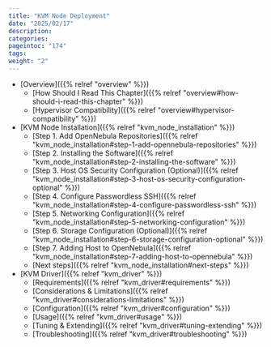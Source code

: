 ```yaml
---
title: "KVM Node Deployment"
date: "2025/02/17"
description:
categories:
pageintoc: "174"
tags:
weight: "2"
---
```


<a id="kvm-node-deployment"></a>

<!--# KVM Node Deployment -->

* [Overview]({{% relref "overview" %}})
  * [How Should I Read This Chapter]({{% relref "overview#how-should-i-read-this-chapter" %}})
  * [Hypervisor Compatibility]({{% relref "overview#hypervisor-compatibility" %}})
* [KVM Node Installation]({{% relref "kvm_node_installation" %}})
  * [Step 1. Add OpenNebula Repositories]({{% relref "kvm_node_installation#step-1-add-opennebula-repositories" %}})
  * [Step 2. Installing the Software]({{% relref "kvm_node_installation#step-2-installing-the-software" %}})
  * [Step 3. Host OS Security Configuration (Optional)]({{% relref "kvm_node_installation#step-3-host-os-security-configuration-optional" %}})
  * [Step 4. Configure Passwordless SSH]({{% relref "kvm_node_installation#step-4-configure-passwordless-ssh" %}})
  * [Step 5. Networking Configuration]({{% relref "kvm_node_installation#step-5-networking-configuration" %}})
  * [Step 6. Storage Configuration (Optional)]({{% relref "kvm_node_installation#step-6-storage-configuration-optional" %}})
  * [Step 7. Adding Host to OpenNebula]({{% relref "kvm_node_installation#step-7-adding-host-to-opennebula" %}})
  * [Next steps]({{% relref "kvm_node_installation#next-steps" %}})
* [KVM Driver]({{% relref "kvm_driver" %}})
  * [Requirements]({{% relref "kvm_driver#requirements" %}})
  * [Considerations & Limitations]({{% relref "kvm_driver#considerations-limitations" %}})
  * [Configuration]({{% relref "kvm_driver#configuration" %}})
  * [Usage]({{% relref "kvm_driver#usage" %}})
  * [Tuning & Extending]({{% relref "kvm_driver#tuning-extending" %}})
  * [Troubleshooting]({{% relref "kvm_driver#troubleshooting" %}})

